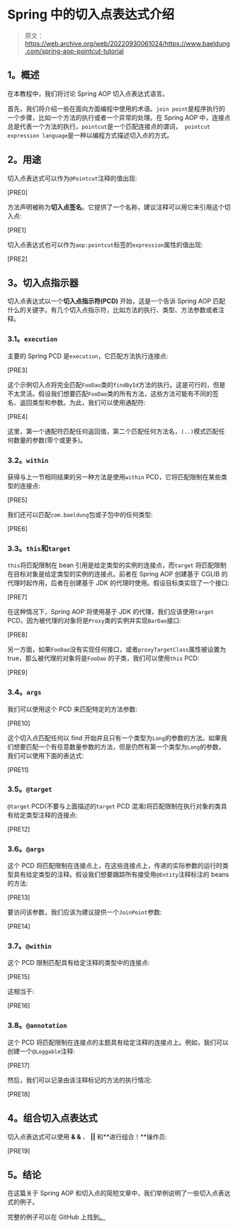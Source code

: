 # Spring 中的切入点表达式介绍

> 原文：<https://web.archive.org/web/20220930061024/https://www.baeldung.com/spring-aop-pointcut-tutorial>

## **1。概述**

在本教程中，我们将讨论 Spring AOP 切入点表达式语言。

首先，我们将介绍一些在面向方面编程中使用的术语。`join point`是程序执行的一个步骤，比如一个方法的执行或者一个异常的处理。在 Spring AOP 中，连接点总是代表一个方法的执行。`pointcut`是一个匹配连接点的谓词，` pointcut expression language`是一种以编程方式描述切入点的方式。

## **2。用途**

切入点表达式可以作为`@Pointcut`注释的值出现:

[PRE0]

方法声明被称为**切入点签名**。它提供了一个名称，建议注释可以用它来引用这个切入点:

[PRE1]

切入点表达式也可以作为`aop:pointcut`标签的`expression`属性的值出现:

[PRE2]

## **3。切入点指示器**

切入点表达式以一个**切入点指示符(PCD)** 开始，这是一个告诉 Spring AOP 匹配什么的关键字。有几个切入点指示符，比如方法的执行、类型、方法参数或者注释。

### **3.1。`execution`**

主要的 Spring PCD 是`execution`，它匹配方法执行连接点:

[PRE3]

这个示例切入点将完全匹配`FooDao`类的`findById`方法的执行。这是可行的，但是不太灵活。假设我们想要匹配`FooDao`类的所有方法，这些方法可能有不同的签名、返回类型和参数。为此，我们可以使用通配符:

[PRE4]

这里，第一个通配符匹配任何返回值，第二个匹配任何方法名，`(..)`模式匹配任何数量的参数(零个或更多)。

### **3.2。`within`**

获得与上一节相同结果的另一种方法是使用`within` PCD，它将匹配限制在某些类型的连接点:

[PRE5]

我们还可以匹配`com.baeldung`包或子包中的任何类型:

[PRE6]

### **3.3。`this`和`target`**

`this`将匹配限制在 bean 引用是给定类型的实例的连接点，而`target` 将匹配限制在目标对象是给定类型的实例的连接点。前者在 Spring AOP 创建基于 CGLIB 的代理时起作用，后者在创建基于 JDK 的代理时使用。假设目标类实现了一个接口:

[PRE7]

在这种情况下，Spring AOP 将使用基于 JDK 的代理，我们应该使用`target` PCD，因为被代理的对象将是`Proxy`类的实例并实现`BarDao`接口:

[PRE8]

另一方面，如果`FooDao`没有实现任何接口，或者`proxyTargetClass`属性被设置为 true，那么被代理的对象将是`FooDao` 的子类，我们可以使用`this` PCD:

[PRE9]

### **3.4。`args`**

我们可以使用这个 PCD 来匹配特定的方法参数:

[PRE10]

这个切入点匹配任何以 find 开始并且只有一个类型为`Long`的参数的方法。如果我们想要匹配一个有任意数量参数的方法，但是仍然有第一个类型为`Long`的参数，我们可以使用下面的表达式:

[PRE11]

### **3.5。`@target`**

`@target` PCD(不要与上面描述的`target` PCD 混淆)将匹配限制在执行对象的类具有给定类型注释的连接点:

[PRE12]

### **3.6。`@args`**

这个 PCD 将匹配限制在连接点上，在这些连接点上，传递的实际参数的运行时类型具有给定类型的注释。假设我们想要跟踪所有接受用`@Entity`注释标注的 beans 的方法:

[PRE13]

要访问该参数，我们应该为建议提供一个`JoinPoint`参数:

[PRE14]

### **3.7。`@within`**

这个 PCD 限制匹配具有给定注释的类型中的连接点:

[PRE15]

这相当于:

[PRE16]

### **3.8。`@annotation`**

这个 PCD 将匹配限制在连接点的主题具有给定注释的连接点上。例如，我们可以创建一个`@Loggable`注释:

[PRE17]

然后，我们可以记录由该注释标记的方法的执行情况:

[PRE18]

## **4。组合切入点表达式**

切入点表达式可以使用 **& &** 、 **||** 和**进行组合！**操作员:

[PRE19]

## **5。结论**

在这篇关于 Spring AOP 和切入点的简短文章中，我们举例说明了一些切入点表达式的例子。

完整的例子可以在 GitHub 上找到[。](https://web.archive.org/web/20221003115607/https://github.com/eugenp/tutorials/tree/master/spring-aop)